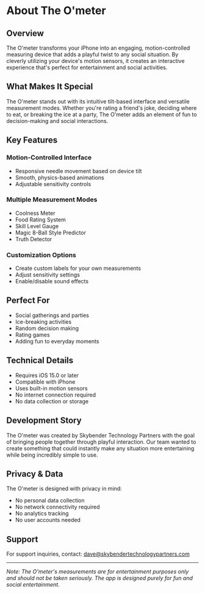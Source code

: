 # About The O'meter

## Overview
The O'meter transforms your iPhone into an engaging, motion-controlled measuring device that adds a playful twist to any social situation. By cleverly utilizing your device's motion sensors, it creates an interactive experience that's perfect for entertainment and social activities.

## What Makes It Special
The O'meter stands out with its intuitive tilt-based interface and versatile measurement modes. Whether you're rating a friend's joke, deciding where to eat, or breaking the ice at a party, The O'meter adds an element of fun to decision-making and social interactions.

## Key Features

### Motion-Controlled Interface
- Responsive needle movement based on device tilt
- Smooth, physics-based animations
- Adjustable sensitivity controls

### Multiple Measurement Modes
- Coolness Meter
- Food Rating System
- Skill Level Gauge
- Magic 8-Ball Style Predictor
- Truth Detector

### Customization Options
- Create custom labels for your own measurements
- Adjust sensitivity settings
- Enable/disable sound effects

## Perfect For
- Social gatherings and parties
- Ice-breaking activities
- Random decision making
- Rating games
- Adding fun to everyday moments

## Technical Details
- Requires iOS 15.0 or later
- Compatible with iPhone
- Uses built-in motion sensors
- No internet connection required
- No data collection or storage

## Development Story
The O'meter was created by Skybender Technology Partners with the goal of bringing people together through playful interaction. Our team wanted to create something that could instantly make any situation more entertaining while being incredibly simple to use.

## Privacy & Data
The O'meter is designed with privacy in mind:
- No personal data collection
- No network connectivity required
- No analytics tracking
- No user accounts needed

## Support
For support inquiries, contact:
dave@skybendertechnologypartners.com

---

*Note: The O'meter's measurements are for entertainment purposes only and should not be taken seriously. The app is designed purely for fun and social entertainment.*